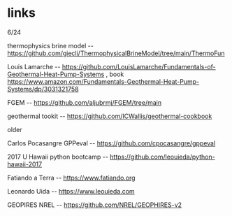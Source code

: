 # links

6/24 

thermophysics brine model -- https://github.com/giecli/ThermophysicalBrineModel/tree/main/ThermoFun

Louis Lamarche -- https://github.com/LouisLamarche/Fundamentals-of-Geothermal-Heat-Pump-Systems , book https://www.amazon.com/Fundamentals-Geothermal-Heat-Pump-Systems/dp/3031321758

FGEM -- https://github.com/aljubrmj/FGEM/tree/main

geothermal tookit -- https://github.com/ICWallis/geothermal-cookbook

older

Carlos Pocasangre GPPeval -- https://github.com/cpocasangre/gppeval

2017 U Hawaii python bootcamp -- https://github.com/leouieda/python-hawaii-2017

Fatiando a Terra -- https://www.fatiando.org

Leonardo Uida -- https://www.leouieda.com

GEOPIRES NREL --
https://github.com/NREL/GEOPHIRES-v2

